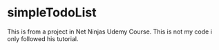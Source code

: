 # simpleTodoList

This is from a project in Net Ninjas Udemy Course. This is not my code i only followed his tutorial.